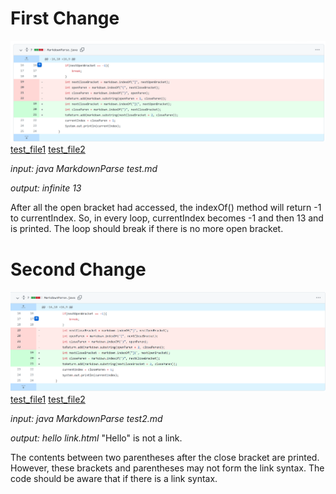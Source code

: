 # **First Change**
![change1](https://github.com/litianqing2887/cse15l-lab-reports/blob/main/change_1.png?raw=true)
[test_file1](https://litianqing2887.github.io/markdown-parse/MarkdownParse.java)
[test_file2](https://litianqing2887.github.io/markdown-parse/test.md) 

*input: java MarkdownParse test.md*

*output: infinite 13*

After all the open bracket had accessed, the indexOf() method will return -1 to currentIndex. So, in every loop, currentIndex becomes -1 and then 13 and is printed. The loop should break if there is no more open bracket. 


# **Second Change**
![change2](https://github.com/litianqing2887/cse15l-lab-reports/blob/main/change_2.png?raw=true)
[test_file1](https://litianqing2887.github.io/markdown-parse/MarkdownParse.java)
[test_file2](https://litianqing2887.github.io/markdown-parse/test2.md)

*input: java MarkdownParse test2.md*

*output: hello link.html* "Hello" is not a link.

The contents between two parentheses after the close bracket are printed. However, these brackets and parentheses may not form the link syntax. The code should be aware that if there is a link syntax. 


